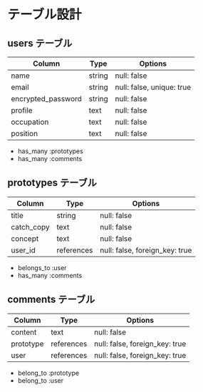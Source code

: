 
# テーブル設計

## users テーブル

| Column             | Type   | Options     |
| ------------------ | ------ | ----------- |
| name               | string | null: false |
| email              | string | null: false, unique: true |
| encrypted_password | string | null: false |
| profile            | text   | null: false |
| occupation         | text   | null: false |
| position           | text   | null: false |

- has_many :prototypes
- has_many :comments

## prototypes テーブル

| Column    | Type       | Options     |
| ----------| -----------| ----------- |
| title     | string     | null: false |
| catch_copy| text       | null: false |
| concept   | text       | null: false |
| user_id   | references | null: false, foreign_key: true |

-	belongs_to :user
-	has_many   :comments


##  comments  テーブル

| Column    | Type       | Options                        |
| ----------| ---------- | ------------------------------ |
| content   | text       | null: false                    |
| prototype | references | null: false, foreign_key: true |
| user      | references | null: false, foreign_key: true |

- belong_to :prototype
- belong_to :user